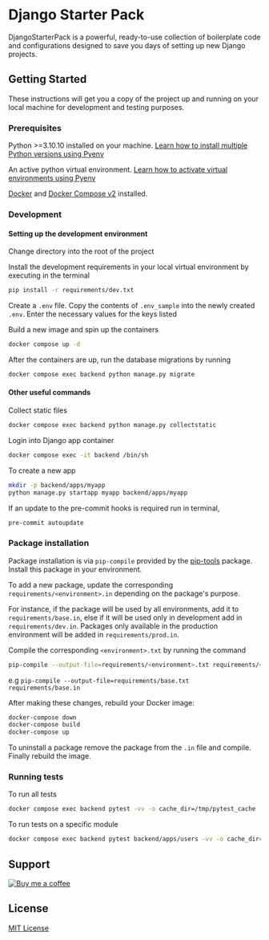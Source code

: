# Django Starter Pack

DjangoStarterPack is a powerful, ready-to-use collection of boilerplate code and configurations designed to save you days of setting up new Django projects.

## Getting Started

These instructions will get you a copy of the project up and running on your local machine for development and testing purposes.

### Prerequisites

Python >=3.10.10 installed on your machine. [Learn how to install multiple Python versions using Pyenv](https://realpython.com/intro-to-pyenv/)

An active python virtual environment. [Learn how to activate virtual environments using Pyenv](https://realpython.com/intro-to-pyenv/#virtual-environments-and-pyenv)

[Docker](https://docs.docker.com/engine/install/) and [Docker Compose v2](https://docs.docker.com/compose/migrate/) installed.

### Development

#### Setting up the development environment

Change directory into the root of the project

Install the development requirements in your local virtual environment by executing in the terminal

```sh
pip install -r requirements/dev.txt
```

Create a `.env` file. Copy the contents of `.env_sample` into the newly created `.env`. Enter
the necessary values for the keys listed

Build a new image and spin up the containers

```sh
docker compose up -d
```

After the containers are up, run the database migrations by running

```sh
docker compose exec backend python manage.py migrate
```

#### Other useful commands

Collect static files

```sh
docker compose exec backend python manage.py collectstatic
```

Login into Django app container

```sh
docker compose exec -it backend /bin/sh
```

To create a new app

```sh
mkdir -p backend/apps/myapp
python manage.py startapp myapp backend/apps/myapp
```

If an update to the pre-commit hooks is required run in terminal,

```sh
pre-commit autoupdate
```

### Package installation

Package installation is via `pip-compile` provided by the [pip-tools](https://pypi.org/project/pip-tools/) package. Install this package in your environment.

To add a new package, update the corresponding `requirements/<environment>.in` depending on the package's purpose.

For instance, if the package will be used by all environments, add it to `requirements/base.in`, else if it will be used only in development add in `requirements/dev.in`. Packages only available in the production environment will be added in `requirements/prod.in`.

Compile the corresponding `<environment>.txt` by running the command

```sh
pip-compile --output-file=requirements/<environment>.txt requirements/<environment>.in
```

e.g `pip-compile --output-file=requirements/base.txt requirements/base.in`

After making these changes, rebuild your Docker image:

```sh
docker-compose down
docker-compose build
docker-compose up
```

To uninstall a package remove the package from the `.in` file and compile. Finally rebuild the image.

### Running tests

To run all tests

```sh
docker compose exec backend pytest -vv -o cache_dir=/tmp/pytest_cache
```

To run tests on a specific module

```sh
docker compose exec backend pytest backend/apps/users -vv -o cache_dir=/tmp/pytest_cache
```

## Support

[![Buy me a coffee](https://github.com/user-attachments/assets/5f78b888-6f6c-4f9e-bc19-64fee8a99b16)](https://ko-fi.com/kelvinmuchiri)

## License

[MIT License](https://github.com/kelvin-muchiri/django-starter-pack/blob/main/LICENSE)
